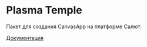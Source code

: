 # Plasma Temple

Пакет для создания CanvasApp на платформе Салют.

[Документация](./docs/README.md)
